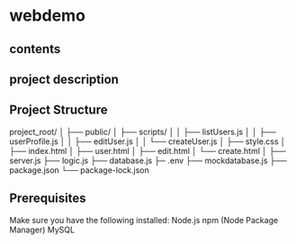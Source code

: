 # webdemo 
## contents
## project description

## Project Structure
project_root/
│
├── public/
│   ├── scripts/
│   │   ├── listUsers.js
│   │   ├── userProfile.js
│   │   ├── editUser.js
│   │   └── createUser.js
│   ├── style.css
│   ├── index.html
│   ├── user.html
│   ├── edit.html
│   └── create.html
│
├── server.js
├── logic.js
├── database.js
├─ .env
├── mockdatabase.js
├── package.json
└── package-lock.json

## Prerequisites
Make sure you have the following installed:
Node.js
npm (Node Package Manager)
MySQL




